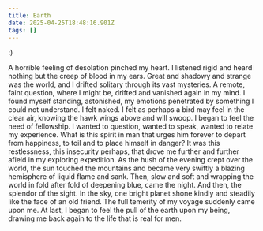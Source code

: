 ```yaml
---
title: Earth
date: 2025-04-25T18:48:16.901Z
tags: []
---
```


:)

A horrible feeling of desolation pinched my heart.
I listened rigid and heard nothing but the creep of blood in my ears.
Great and shadowy and strange was the world, and I drifted solitary through its vast mysteries.
A remote, faint question, where I might be, drifted and vanished again in my mind.
I found myself standing, astonished, my emotions penetrated by something I could not understand.
I felt naked.
I felt as perhaps a bird may feel in the clear air, knowing the hawk wings above and will swoop.
I began to feel the need of fellowship.
I wanted to question, wanted to speak, wanted to relate my experience.
What is this spirit in man that urges him forever to depart from happiness, to toil and to place himself in danger?
It was this restlessness, this insecurity perhaps, that drove me further and further afield in my exploring expedition.
As the hush of the evening crept over the world, the sun touched the mountains and became very swiftly a blazing hemisphere of liquid flame and sank.
Then, slow and soft and wrapping the world in fold after fold of deepening blue, came the night.
And then, the splendor of the sight.
In the sky, one bright planet shone kindly and steadily like the face of an old friend.
The full temerity of my voyage suddenly came upon me.
At last, I began to feel the pull of the earth upon my being, drawing me back again to the life that is real for men.
